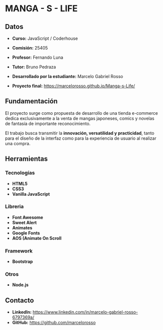 # MANGA - S - LIFE

## Datos

* **Curso:** JavaScript / Coderhouse

* **Comisión:** 25405

* **Profesor:** Fernando Luna

* **Tutor:** Bruno Pedraza

* **Desarrollado por la estudiante:** Marcelo Gabriel Rosso

* **Proyecto final:** https://marcelorosso.github.io/Manga-s-Life/

## Fundamentación

El proyecto surge como propuesta de desarrollo de una tienda e-commerce dedica exclusivamente a la venta de mangas japoneses, comics y novelas de fantasía de importante reconocimiento.

El trabajo busca transmitir la **innovación, versatilidad y practicidad**, tanto para el diseño de la interfaz como para la experiencia de usuario al realizar una compra.

## Herramientas

### Tecnologías

* **HTML5**
* **CSS3**
* **Vanilla JavaScript**

### Libreria

* **Font Awesome**
* **Sweet Alert**
* **Animates**
* **Google Fonts**
* **AOS (Animate On Scroll**

### Framework

* **Bootstrap**

### Otros

* **Node.js**

## Contacto

* **LinkedIn:** https://www.linkedin.com/in/marcelo-gabriel-rosso-6797369a/
* **GitHub:** https://github.com/marcelorosso